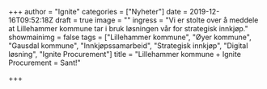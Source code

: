 +++
author = "Ignite"
categories = ["Nyheter"]
date = 2019-12-16T09:52:18Z
draft = true
image = ""
ingress = "Vi er stolte over å meddele at Lillehammer kommune tar i bruk løsningen vår for strategisk innkjøp."
showmainimg = false
tags = ["Lillehammer kommune", "Øyer kommune", "Gausdal kommune", "Innkjøpssamarbeid", "Strategisk innkjøp", "Digital løsning", "Ignite Procurement"]
title = "Lillehammer kommune + Ignite Procurement = Sant!"

+++
